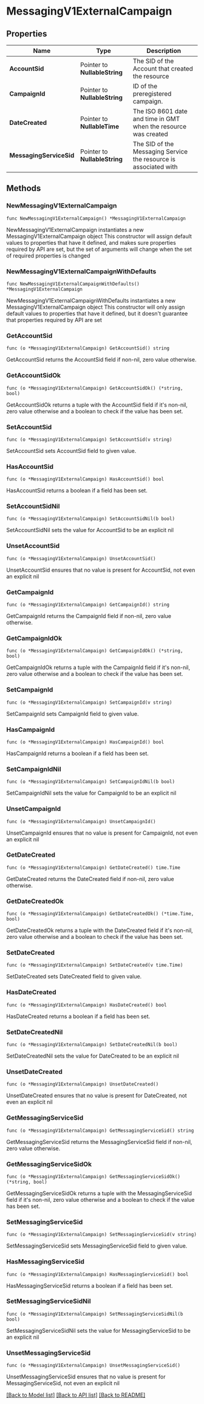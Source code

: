 # MessagingV1ExternalCampaign

## Properties

Name | Type | Description
------------ | ------------- | -------------
**AccountSid** | Pointer to **NullableString** | The SID of the Account that created the resource | [optional] 
**CampaignId** | Pointer to **NullableString** | ID of the preregistered campaign. | [optional] 
**DateCreated** | Pointer to **NullableTime** | The ISO 8601 date and time in GMT when the resource was created | [optional] 
**MessagingServiceSid** | Pointer to **NullableString** | The SID of the Messaging Service the resource is associated with | [optional] 

## Methods

### NewMessagingV1ExternalCampaign

`func NewMessagingV1ExternalCampaign() *MessagingV1ExternalCampaign`

NewMessagingV1ExternalCampaign instantiates a new MessagingV1ExternalCampaign object
This constructor will assign default values to properties that have it defined,
and makes sure properties required by API are set, but the set of arguments
will change when the set of required properties is changed

### NewMessagingV1ExternalCampaignWithDefaults

`func NewMessagingV1ExternalCampaignWithDefaults() *MessagingV1ExternalCampaign`

NewMessagingV1ExternalCampaignWithDefaults instantiates a new MessagingV1ExternalCampaign object
This constructor will only assign default values to properties that have it defined,
but it doesn't guarantee that properties required by API are set

### GetAccountSid

`func (o *MessagingV1ExternalCampaign) GetAccountSid() string`

GetAccountSid returns the AccountSid field if non-nil, zero value otherwise.

### GetAccountSidOk

`func (o *MessagingV1ExternalCampaign) GetAccountSidOk() (*string, bool)`

GetAccountSidOk returns a tuple with the AccountSid field if it's non-nil, zero value otherwise
and a boolean to check if the value has been set.

### SetAccountSid

`func (o *MessagingV1ExternalCampaign) SetAccountSid(v string)`

SetAccountSid sets AccountSid field to given value.

### HasAccountSid

`func (o *MessagingV1ExternalCampaign) HasAccountSid() bool`

HasAccountSid returns a boolean if a field has been set.

### SetAccountSidNil

`func (o *MessagingV1ExternalCampaign) SetAccountSidNil(b bool)`

 SetAccountSidNil sets the value for AccountSid to be an explicit nil

### UnsetAccountSid
`func (o *MessagingV1ExternalCampaign) UnsetAccountSid()`

UnsetAccountSid ensures that no value is present for AccountSid, not even an explicit nil
### GetCampaignId

`func (o *MessagingV1ExternalCampaign) GetCampaignId() string`

GetCampaignId returns the CampaignId field if non-nil, zero value otherwise.

### GetCampaignIdOk

`func (o *MessagingV1ExternalCampaign) GetCampaignIdOk() (*string, bool)`

GetCampaignIdOk returns a tuple with the CampaignId field if it's non-nil, zero value otherwise
and a boolean to check if the value has been set.

### SetCampaignId

`func (o *MessagingV1ExternalCampaign) SetCampaignId(v string)`

SetCampaignId sets CampaignId field to given value.

### HasCampaignId

`func (o *MessagingV1ExternalCampaign) HasCampaignId() bool`

HasCampaignId returns a boolean if a field has been set.

### SetCampaignIdNil

`func (o *MessagingV1ExternalCampaign) SetCampaignIdNil(b bool)`

 SetCampaignIdNil sets the value for CampaignId to be an explicit nil

### UnsetCampaignId
`func (o *MessagingV1ExternalCampaign) UnsetCampaignId()`

UnsetCampaignId ensures that no value is present for CampaignId, not even an explicit nil
### GetDateCreated

`func (o *MessagingV1ExternalCampaign) GetDateCreated() time.Time`

GetDateCreated returns the DateCreated field if non-nil, zero value otherwise.

### GetDateCreatedOk

`func (o *MessagingV1ExternalCampaign) GetDateCreatedOk() (*time.Time, bool)`

GetDateCreatedOk returns a tuple with the DateCreated field if it's non-nil, zero value otherwise
and a boolean to check if the value has been set.

### SetDateCreated

`func (o *MessagingV1ExternalCampaign) SetDateCreated(v time.Time)`

SetDateCreated sets DateCreated field to given value.

### HasDateCreated

`func (o *MessagingV1ExternalCampaign) HasDateCreated() bool`

HasDateCreated returns a boolean if a field has been set.

### SetDateCreatedNil

`func (o *MessagingV1ExternalCampaign) SetDateCreatedNil(b bool)`

 SetDateCreatedNil sets the value for DateCreated to be an explicit nil

### UnsetDateCreated
`func (o *MessagingV1ExternalCampaign) UnsetDateCreated()`

UnsetDateCreated ensures that no value is present for DateCreated, not even an explicit nil
### GetMessagingServiceSid

`func (o *MessagingV1ExternalCampaign) GetMessagingServiceSid() string`

GetMessagingServiceSid returns the MessagingServiceSid field if non-nil, zero value otherwise.

### GetMessagingServiceSidOk

`func (o *MessagingV1ExternalCampaign) GetMessagingServiceSidOk() (*string, bool)`

GetMessagingServiceSidOk returns a tuple with the MessagingServiceSid field if it's non-nil, zero value otherwise
and a boolean to check if the value has been set.

### SetMessagingServiceSid

`func (o *MessagingV1ExternalCampaign) SetMessagingServiceSid(v string)`

SetMessagingServiceSid sets MessagingServiceSid field to given value.

### HasMessagingServiceSid

`func (o *MessagingV1ExternalCampaign) HasMessagingServiceSid() bool`

HasMessagingServiceSid returns a boolean if a field has been set.

### SetMessagingServiceSidNil

`func (o *MessagingV1ExternalCampaign) SetMessagingServiceSidNil(b bool)`

 SetMessagingServiceSidNil sets the value for MessagingServiceSid to be an explicit nil

### UnsetMessagingServiceSid
`func (o *MessagingV1ExternalCampaign) UnsetMessagingServiceSid()`

UnsetMessagingServiceSid ensures that no value is present for MessagingServiceSid, not even an explicit nil

[[Back to Model list]](../README.md#documentation-for-models) [[Back to API list]](../README.md#documentation-for-api-endpoints) [[Back to README]](../README.md)


